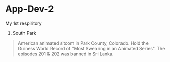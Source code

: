 # App-Dev-2
My 1st respiritory
1. South Park
> American animated sitcom in Park County, Colorado.
> Hold the Guiness World Record of "Most Swearing in an Animated Series".
> The episodes 201 & 202 was banned in Sri Lanka.
